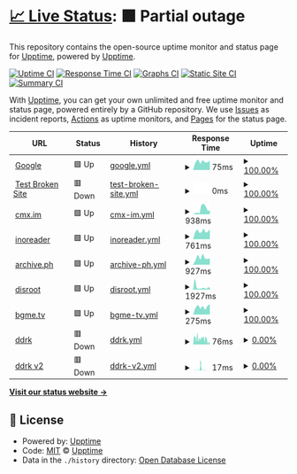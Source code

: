# [📈 Live Status](https://upptime.github.io/upptime): <!--live status--> **🟧 Partial outage**

This repository contains the open-source uptime monitor and status page for [Upptime](https://upptime.js.org), powered by [Upptime](https://github.com/upptime/upptime).

[![Uptime CI](https://github.com/nanbowaner/upptime/workflows/Uptime%20CI/badge.svg)](https://github.com/nanbowaner/upptime/actions?query=workflow%3A%22Uptime+CI%22)
[![Response Time CI](https://github.com/nanbowaner/upptime/workflows/Response%20Time%20CI/badge.svg)](https://github.com/nanbowaner/upptime/actions?query=workflow%3A%22Response+Time+CI%22)
[![Graphs CI](https://github.com/nanbowaner/upptime/workflows/Graphs%20CI/badge.svg)](https://github.com/nanbowaner/upptime/actions?query=workflow%3A%22Graphs+CI%22)
[![Static Site CI](https://github.com/nanbowaner/upptime/workflows/Static%20Site%20CI/badge.svg)](https://github.com/nanbowaner/upptime/actions?query=workflow%3A%22Static+Site+CI%22)
[![Summary CI](https://github.com/nanbowaner/upptime/workflows/Summary%20CI/badge.svg)](https://github.com/nanbowaner/upptime/actions?query=workflow%3A%22Summary+CI%22)

With [Upptime](https://upptime.js.org), you can get your own unlimited and free uptime monitor and status page, powered entirely by a GitHub repository. We use [Issues](https://github.com/upptime/upptime/issues) as incident reports, [Actions](https://github.com/nanbowaner/upptime/actions) as uptime monitors, and [Pages](https://upptime.github.io/upptime) for the status page.

<!--start: status pages-->
<!-- This summary is generated by Upptime (https://github.com/upptime/upptime) -->
<!-- Do not edit this manually, your changes will be overwritten -->
<!-- prettier-ignore -->
| URL | Status | History | Response Time | Uptime |
| --- | ------ | ------- | ------------- | ------ |
| <img alt="" src="https://favicons.githubusercontent.com/www.google.com" height="13"> [Google](https://www.google.com) | 🟩 Up | [google.yml](https://github.com/nanbowaner/upptime/commits/HEAD/history/google.yml) | <details><summary><img alt="Response time graph" src="./graphs/google/response-time-week.png" height="20"> 75ms</summary><br><a href="https://nanbowaner.github.io/upptime/history/google"><img alt="Response time 93" src="https://img.shields.io/endpoint?url=https%3A%2F%2Fraw.githubusercontent.com%2Fnanbowaner%2Fupptime%2FHEAD%2Fapi%2Fgoogle%2Fresponse-time.json"></a><br><a href="https://nanbowaner.github.io/upptime/history/google"><img alt="24-hour response time 73" src="https://img.shields.io/endpoint?url=https%3A%2F%2Fraw.githubusercontent.com%2Fnanbowaner%2Fupptime%2FHEAD%2Fapi%2Fgoogle%2Fresponse-time-day.json"></a><br><a href="https://nanbowaner.github.io/upptime/history/google"><img alt="7-day response time 75" src="https://img.shields.io/endpoint?url=https%3A%2F%2Fraw.githubusercontent.com%2Fnanbowaner%2Fupptime%2FHEAD%2Fapi%2Fgoogle%2Fresponse-time-week.json"></a><br><a href="https://nanbowaner.github.io/upptime/history/google"><img alt="30-day response time 93" src="https://img.shields.io/endpoint?url=https%3A%2F%2Fraw.githubusercontent.com%2Fnanbowaner%2Fupptime%2FHEAD%2Fapi%2Fgoogle%2Fresponse-time-month.json"></a><br><a href="https://nanbowaner.github.io/upptime/history/google"><img alt="1-year response time 93" src="https://img.shields.io/endpoint?url=https%3A%2F%2Fraw.githubusercontent.com%2Fnanbowaner%2Fupptime%2FHEAD%2Fapi%2Fgoogle%2Fresponse-time-year.json"></a></details> | <details><summary><a href="https://nanbowaner.github.io/upptime/history/google">100.00%</a></summary><a href="https://nanbowaner.github.io/upptime/history/google"><img alt="All-time uptime 100.00%" src="https://img.shields.io/endpoint?url=https%3A%2F%2Fraw.githubusercontent.com%2Fnanbowaner%2Fupptime%2FHEAD%2Fapi%2Fgoogle%2Fuptime.json"></a><br><a href="https://nanbowaner.github.io/upptime/history/google"><img alt="24-hour uptime 100.00%" src="https://img.shields.io/endpoint?url=https%3A%2F%2Fraw.githubusercontent.com%2Fnanbowaner%2Fupptime%2FHEAD%2Fapi%2Fgoogle%2Fuptime-day.json"></a><br><a href="https://nanbowaner.github.io/upptime/history/google"><img alt="7-day uptime 100.00%" src="https://img.shields.io/endpoint?url=https%3A%2F%2Fraw.githubusercontent.com%2Fnanbowaner%2Fupptime%2FHEAD%2Fapi%2Fgoogle%2Fuptime-week.json"></a><br><a href="https://nanbowaner.github.io/upptime/history/google"><img alt="30-day uptime 100.00%" src="https://img.shields.io/endpoint?url=https%3A%2F%2Fraw.githubusercontent.com%2Fnanbowaner%2Fupptime%2FHEAD%2Fapi%2Fgoogle%2Fuptime-month.json"></a><br><a href="https://nanbowaner.github.io/upptime/history/google"><img alt="1-year uptime 100.00%" src="https://img.shields.io/endpoint?url=https%3A%2F%2Fraw.githubusercontent.com%2Fnanbowaner%2Fupptime%2FHEAD%2Fapi%2Fgoogle%2Fuptime-year.json"></a></details>
| <img alt="" src="https://favicons.githubusercontent.com/thissitedoesnotexist.koj.co" height="13"> [Test Broken Site](https://thissitedoesnotexist.koj.co) | 🟥 Down | [test-broken-site.yml](https://github.com/nanbowaner/upptime/commits/HEAD/history/test-broken-site.yml) | <details><summary><img alt="Response time graph" src="./graphs/test-broken-site/response-time-week.png" height="20"> 0ms</summary><br><a href="https://nanbowaner.github.io/upptime/history/test-broken-site"><img alt="Response time 0" src="https://img.shields.io/endpoint?url=https%3A%2F%2Fraw.githubusercontent.com%2Fnanbowaner%2Fupptime%2FHEAD%2Fapi%2Ftest-broken-site%2Fresponse-time.json"></a><br><a href="https://nanbowaner.github.io/upptime/history/test-broken-site"><img alt="24-hour response time 0" src="https://img.shields.io/endpoint?url=https%3A%2F%2Fraw.githubusercontent.com%2Fnanbowaner%2Fupptime%2FHEAD%2Fapi%2Ftest-broken-site%2Fresponse-time-day.json"></a><br><a href="https://nanbowaner.github.io/upptime/history/test-broken-site"><img alt="7-day response time 0" src="https://img.shields.io/endpoint?url=https%3A%2F%2Fraw.githubusercontent.com%2Fnanbowaner%2Fupptime%2FHEAD%2Fapi%2Ftest-broken-site%2Fresponse-time-week.json"></a><br><a href="https://nanbowaner.github.io/upptime/history/test-broken-site"><img alt="30-day response time 0" src="https://img.shields.io/endpoint?url=https%3A%2F%2Fraw.githubusercontent.com%2Fnanbowaner%2Fupptime%2FHEAD%2Fapi%2Ftest-broken-site%2Fresponse-time-month.json"></a><br><a href="https://nanbowaner.github.io/upptime/history/test-broken-site"><img alt="1-year response time 0" src="https://img.shields.io/endpoint?url=https%3A%2F%2Fraw.githubusercontent.com%2Fnanbowaner%2Fupptime%2FHEAD%2Fapi%2Ftest-broken-site%2Fresponse-time-year.json"></a></details> | <details><summary><a href="https://nanbowaner.github.io/upptime/history/test-broken-site">100.00%</a></summary><a href="https://nanbowaner.github.io/upptime/history/test-broken-site"><img alt="All-time uptime 100.00%" src="https://img.shields.io/endpoint?url=https%3A%2F%2Fraw.githubusercontent.com%2Fnanbowaner%2Fupptime%2FHEAD%2Fapi%2Ftest-broken-site%2Fuptime.json"></a><br><a href="https://nanbowaner.github.io/upptime/history/test-broken-site"><img alt="24-hour uptime 100.00%" src="https://img.shields.io/endpoint?url=https%3A%2F%2Fraw.githubusercontent.com%2Fnanbowaner%2Fupptime%2FHEAD%2Fapi%2Ftest-broken-site%2Fuptime-day.json"></a><br><a href="https://nanbowaner.github.io/upptime/history/test-broken-site"><img alt="7-day uptime 100.00%" src="https://img.shields.io/endpoint?url=https%3A%2F%2Fraw.githubusercontent.com%2Fnanbowaner%2Fupptime%2FHEAD%2Fapi%2Ftest-broken-site%2Fuptime-week.json"></a><br><a href="https://nanbowaner.github.io/upptime/history/test-broken-site"><img alt="30-day uptime 100.00%" src="https://img.shields.io/endpoint?url=https%3A%2F%2Fraw.githubusercontent.com%2Fnanbowaner%2Fupptime%2FHEAD%2Fapi%2Ftest-broken-site%2Fuptime-month.json"></a><br><a href="https://nanbowaner.github.io/upptime/history/test-broken-site"><img alt="1-year uptime 100.00%" src="https://img.shields.io/endpoint?url=https%3A%2F%2Fraw.githubusercontent.com%2Fnanbowaner%2Fupptime%2FHEAD%2Fapi%2Ftest-broken-site%2Fuptime-year.json"></a></details>
| <img alt="" src="https://favicons.githubusercontent.com/m.cmx.im" height="13"> [cmx.im](https://m.cmx.im) | 🟩 Up | [cmx-im.yml](https://github.com/nanbowaner/upptime/commits/HEAD/history/cmx-im.yml) | <details><summary><img alt="Response time graph" src="./graphs/cmx-im/response-time-week.png" height="20"> 938ms</summary><br><a href="https://nanbowaner.github.io/upptime/history/cmx-im"><img alt="Response time 898" src="https://img.shields.io/endpoint?url=https%3A%2F%2Fraw.githubusercontent.com%2Fnanbowaner%2Fupptime%2FHEAD%2Fapi%2Fcmx-im%2Fresponse-time.json"></a><br><a href="https://nanbowaner.github.io/upptime/history/cmx-im"><img alt="24-hour response time 895" src="https://img.shields.io/endpoint?url=https%3A%2F%2Fraw.githubusercontent.com%2Fnanbowaner%2Fupptime%2FHEAD%2Fapi%2Fcmx-im%2Fresponse-time-day.json"></a><br><a href="https://nanbowaner.github.io/upptime/history/cmx-im"><img alt="7-day response time 938" src="https://img.shields.io/endpoint?url=https%3A%2F%2Fraw.githubusercontent.com%2Fnanbowaner%2Fupptime%2FHEAD%2Fapi%2Fcmx-im%2Fresponse-time-week.json"></a><br><a href="https://nanbowaner.github.io/upptime/history/cmx-im"><img alt="30-day response time 917" src="https://img.shields.io/endpoint?url=https%3A%2F%2Fraw.githubusercontent.com%2Fnanbowaner%2Fupptime%2FHEAD%2Fapi%2Fcmx-im%2Fresponse-time-month.json"></a><br><a href="https://nanbowaner.github.io/upptime/history/cmx-im"><img alt="1-year response time 898" src="https://img.shields.io/endpoint?url=https%3A%2F%2Fraw.githubusercontent.com%2Fnanbowaner%2Fupptime%2FHEAD%2Fapi%2Fcmx-im%2Fresponse-time-year.json"></a></details> | <details><summary><a href="https://nanbowaner.github.io/upptime/history/cmx-im">100.00%</a></summary><a href="https://nanbowaner.github.io/upptime/history/cmx-im"><img alt="All-time uptime 87.68%" src="https://img.shields.io/endpoint?url=https%3A%2F%2Fraw.githubusercontent.com%2Fnanbowaner%2Fupptime%2FHEAD%2Fapi%2Fcmx-im%2Fuptime.json"></a><br><a href="https://nanbowaner.github.io/upptime/history/cmx-im"><img alt="24-hour uptime 100.00%" src="https://img.shields.io/endpoint?url=https%3A%2F%2Fraw.githubusercontent.com%2Fnanbowaner%2Fupptime%2FHEAD%2Fapi%2Fcmx-im%2Fuptime-day.json"></a><br><a href="https://nanbowaner.github.io/upptime/history/cmx-im"><img alt="7-day uptime 100.00%" src="https://img.shields.io/endpoint?url=https%3A%2F%2Fraw.githubusercontent.com%2Fnanbowaner%2Fupptime%2FHEAD%2Fapi%2Fcmx-im%2Fuptime-week.json"></a><br><a href="https://nanbowaner.github.io/upptime/history/cmx-im"><img alt="30-day uptime 82.79%" src="https://img.shields.io/endpoint?url=https%3A%2F%2Fraw.githubusercontent.com%2Fnanbowaner%2Fupptime%2FHEAD%2Fapi%2Fcmx-im%2Fuptime-month.json"></a><br><a href="https://nanbowaner.github.io/upptime/history/cmx-im"><img alt="1-year uptime 87.68%" src="https://img.shields.io/endpoint?url=https%3A%2F%2Fraw.githubusercontent.com%2Fnanbowaner%2Fupptime%2FHEAD%2Fapi%2Fcmx-im%2Fuptime-year.json"></a></details>
| <img alt="" src="https://favicons.githubusercontent.com/www.inoreader.com" height="13"> [inoreader](https://www.inoreader.com) | 🟩 Up | [inoreader.yml](https://github.com/nanbowaner/upptime/commits/HEAD/history/inoreader.yml) | <details><summary><img alt="Response time graph" src="./graphs/inoreader/response-time-week.png" height="20"> 761ms</summary><br><a href="https://nanbowaner.github.io/upptime/history/inoreader"><img alt="Response time 779" src="https://img.shields.io/endpoint?url=https%3A%2F%2Fraw.githubusercontent.com%2Fnanbowaner%2Fupptime%2FHEAD%2Fapi%2Finoreader%2Fresponse-time.json"></a><br><a href="https://nanbowaner.github.io/upptime/history/inoreader"><img alt="24-hour response time 788" src="https://img.shields.io/endpoint?url=https%3A%2F%2Fraw.githubusercontent.com%2Fnanbowaner%2Fupptime%2FHEAD%2Fapi%2Finoreader%2Fresponse-time-day.json"></a><br><a href="https://nanbowaner.github.io/upptime/history/inoreader"><img alt="7-day response time 761" src="https://img.shields.io/endpoint?url=https%3A%2F%2Fraw.githubusercontent.com%2Fnanbowaner%2Fupptime%2FHEAD%2Fapi%2Finoreader%2Fresponse-time-week.json"></a><br><a href="https://nanbowaner.github.io/upptime/history/inoreader"><img alt="30-day response time 788" src="https://img.shields.io/endpoint?url=https%3A%2F%2Fraw.githubusercontent.com%2Fnanbowaner%2Fupptime%2FHEAD%2Fapi%2Finoreader%2Fresponse-time-month.json"></a><br><a href="https://nanbowaner.github.io/upptime/history/inoreader"><img alt="1-year response time 779" src="https://img.shields.io/endpoint?url=https%3A%2F%2Fraw.githubusercontent.com%2Fnanbowaner%2Fupptime%2FHEAD%2Fapi%2Finoreader%2Fresponse-time-year.json"></a></details> | <details><summary><a href="https://nanbowaner.github.io/upptime/history/inoreader">100.00%</a></summary><a href="https://nanbowaner.github.io/upptime/history/inoreader"><img alt="All-time uptime 100.00%" src="https://img.shields.io/endpoint?url=https%3A%2F%2Fraw.githubusercontent.com%2Fnanbowaner%2Fupptime%2FHEAD%2Fapi%2Finoreader%2Fuptime.json"></a><br><a href="https://nanbowaner.github.io/upptime/history/inoreader"><img alt="24-hour uptime 100.00%" src="https://img.shields.io/endpoint?url=https%3A%2F%2Fraw.githubusercontent.com%2Fnanbowaner%2Fupptime%2FHEAD%2Fapi%2Finoreader%2Fuptime-day.json"></a><br><a href="https://nanbowaner.github.io/upptime/history/inoreader"><img alt="7-day uptime 100.00%" src="https://img.shields.io/endpoint?url=https%3A%2F%2Fraw.githubusercontent.com%2Fnanbowaner%2Fupptime%2FHEAD%2Fapi%2Finoreader%2Fuptime-week.json"></a><br><a href="https://nanbowaner.github.io/upptime/history/inoreader"><img alt="30-day uptime 100.00%" src="https://img.shields.io/endpoint?url=https%3A%2F%2Fraw.githubusercontent.com%2Fnanbowaner%2Fupptime%2FHEAD%2Fapi%2Finoreader%2Fuptime-month.json"></a><br><a href="https://nanbowaner.github.io/upptime/history/inoreader"><img alt="1-year uptime 100.00%" src="https://img.shields.io/endpoint?url=https%3A%2F%2Fraw.githubusercontent.com%2Fnanbowaner%2Fupptime%2FHEAD%2Fapi%2Finoreader%2Fuptime-year.json"></a></details>
| <img alt="" src="https://favicons.githubusercontent.com/archive.ph" height="13"> [archive.ph](https://archive.ph) | 🟩 Up | [archive-ph.yml](https://github.com/nanbowaner/upptime/commits/HEAD/history/archive-ph.yml) | <details><summary><img alt="Response time graph" src="./graphs/archive-ph/response-time-week.png" height="20"> 927ms</summary><br><a href="https://nanbowaner.github.io/upptime/history/archive-ph"><img alt="Response time 1049" src="https://img.shields.io/endpoint?url=https%3A%2F%2Fraw.githubusercontent.com%2Fnanbowaner%2Fupptime%2FHEAD%2Fapi%2Farchive-ph%2Fresponse-time.json"></a><br><a href="https://nanbowaner.github.io/upptime/history/archive-ph"><img alt="24-hour response time 804" src="https://img.shields.io/endpoint?url=https%3A%2F%2Fraw.githubusercontent.com%2Fnanbowaner%2Fupptime%2FHEAD%2Fapi%2Farchive-ph%2Fresponse-time-day.json"></a><br><a href="https://nanbowaner.github.io/upptime/history/archive-ph"><img alt="7-day response time 927" src="https://img.shields.io/endpoint?url=https%3A%2F%2Fraw.githubusercontent.com%2Fnanbowaner%2Fupptime%2FHEAD%2Fapi%2Farchive-ph%2Fresponse-time-week.json"></a><br><a href="https://nanbowaner.github.io/upptime/history/archive-ph"><img alt="30-day response time 1037" src="https://img.shields.io/endpoint?url=https%3A%2F%2Fraw.githubusercontent.com%2Fnanbowaner%2Fupptime%2FHEAD%2Fapi%2Farchive-ph%2Fresponse-time-month.json"></a><br><a href="https://nanbowaner.github.io/upptime/history/archive-ph"><img alt="1-year response time 1049" src="https://img.shields.io/endpoint?url=https%3A%2F%2Fraw.githubusercontent.com%2Fnanbowaner%2Fupptime%2FHEAD%2Fapi%2Farchive-ph%2Fresponse-time-year.json"></a></details> | <details><summary><a href="https://nanbowaner.github.io/upptime/history/archive-ph">100.00%</a></summary><a href="https://nanbowaner.github.io/upptime/history/archive-ph"><img alt="All-time uptime 99.93%" src="https://img.shields.io/endpoint?url=https%3A%2F%2Fraw.githubusercontent.com%2Fnanbowaner%2Fupptime%2FHEAD%2Fapi%2Farchive-ph%2Fuptime.json"></a><br><a href="https://nanbowaner.github.io/upptime/history/archive-ph"><img alt="24-hour uptime 100.00%" src="https://img.shields.io/endpoint?url=https%3A%2F%2Fraw.githubusercontent.com%2Fnanbowaner%2Fupptime%2FHEAD%2Fapi%2Farchive-ph%2Fuptime-day.json"></a><br><a href="https://nanbowaner.github.io/upptime/history/archive-ph"><img alt="7-day uptime 100.00%" src="https://img.shields.io/endpoint?url=https%3A%2F%2Fraw.githubusercontent.com%2Fnanbowaner%2Fupptime%2FHEAD%2Fapi%2Farchive-ph%2Fuptime-week.json"></a><br><a href="https://nanbowaner.github.io/upptime/history/archive-ph"><img alt="30-day uptime 99.96%" src="https://img.shields.io/endpoint?url=https%3A%2F%2Fraw.githubusercontent.com%2Fnanbowaner%2Fupptime%2FHEAD%2Fapi%2Farchive-ph%2Fuptime-month.json"></a><br><a href="https://nanbowaner.github.io/upptime/history/archive-ph"><img alt="1-year uptime 99.93%" src="https://img.shields.io/endpoint?url=https%3A%2F%2Fraw.githubusercontent.com%2Fnanbowaner%2Fupptime%2FHEAD%2Fapi%2Farchive-ph%2Fuptime-year.json"></a></details>
| <img alt="" src="https://favicons.githubusercontent.com/cloud.disroot.org" height="13"> [disroot](https://cloud.disroot.org) | 🟩 Up | [disroot.yml](https://github.com/nanbowaner/upptime/commits/HEAD/history/disroot.yml) | <details><summary><img alt="Response time graph" src="./graphs/disroot/response-time-week.png" height="20"> 1927ms</summary><br><a href="https://nanbowaner.github.io/upptime/history/disroot"><img alt="Response time 2666" src="https://img.shields.io/endpoint?url=https%3A%2F%2Fraw.githubusercontent.com%2Fnanbowaner%2Fupptime%2FHEAD%2Fapi%2Fdisroot%2Fresponse-time.json"></a><br><a href="https://nanbowaner.github.io/upptime/history/disroot"><img alt="24-hour response time 1519" src="https://img.shields.io/endpoint?url=https%3A%2F%2Fraw.githubusercontent.com%2Fnanbowaner%2Fupptime%2FHEAD%2Fapi%2Fdisroot%2Fresponse-time-day.json"></a><br><a href="https://nanbowaner.github.io/upptime/history/disroot"><img alt="7-day response time 1927" src="https://img.shields.io/endpoint?url=https%3A%2F%2Fraw.githubusercontent.com%2Fnanbowaner%2Fupptime%2FHEAD%2Fapi%2Fdisroot%2Fresponse-time-week.json"></a><br><a href="https://nanbowaner.github.io/upptime/history/disroot"><img alt="30-day response time 2826" src="https://img.shields.io/endpoint?url=https%3A%2F%2Fraw.githubusercontent.com%2Fnanbowaner%2Fupptime%2FHEAD%2Fapi%2Fdisroot%2Fresponse-time-month.json"></a><br><a href="https://nanbowaner.github.io/upptime/history/disroot"><img alt="1-year response time 2666" src="https://img.shields.io/endpoint?url=https%3A%2F%2Fraw.githubusercontent.com%2Fnanbowaner%2Fupptime%2FHEAD%2Fapi%2Fdisroot%2Fresponse-time-year.json"></a></details> | <details><summary><a href="https://nanbowaner.github.io/upptime/history/disroot">100.00%</a></summary><a href="https://nanbowaner.github.io/upptime/history/disroot"><img alt="All-time uptime 99.84%" src="https://img.shields.io/endpoint?url=https%3A%2F%2Fraw.githubusercontent.com%2Fnanbowaner%2Fupptime%2FHEAD%2Fapi%2Fdisroot%2Fuptime.json"></a><br><a href="https://nanbowaner.github.io/upptime/history/disroot"><img alt="24-hour uptime 100.00%" src="https://img.shields.io/endpoint?url=https%3A%2F%2Fraw.githubusercontent.com%2Fnanbowaner%2Fupptime%2FHEAD%2Fapi%2Fdisroot%2Fuptime-day.json"></a><br><a href="https://nanbowaner.github.io/upptime/history/disroot"><img alt="7-day uptime 100.00%" src="https://img.shields.io/endpoint?url=https%3A%2F%2Fraw.githubusercontent.com%2Fnanbowaner%2Fupptime%2FHEAD%2Fapi%2Fdisroot%2Fuptime-week.json"></a><br><a href="https://nanbowaner.github.io/upptime/history/disroot"><img alt="30-day uptime 99.78%" src="https://img.shields.io/endpoint?url=https%3A%2F%2Fraw.githubusercontent.com%2Fnanbowaner%2Fupptime%2FHEAD%2Fapi%2Fdisroot%2Fuptime-month.json"></a><br><a href="https://nanbowaner.github.io/upptime/history/disroot"><img alt="1-year uptime 99.84%" src="https://img.shields.io/endpoint?url=https%3A%2F%2Fraw.githubusercontent.com%2Fnanbowaner%2Fupptime%2FHEAD%2Fapi%2Fdisroot%2Fuptime-year.json"></a></details>
| <img alt="" src="https://favicons.githubusercontent.com/bgm.tv" height="13"> [bgme.tv](https://bgm.tv) | 🟩 Up | [bgme-tv.yml](https://github.com/nanbowaner/upptime/commits/HEAD/history/bgme-tv.yml) | <details><summary><img alt="Response time graph" src="./graphs/bgme-tv/response-time-week.png" height="20"> 275ms</summary><br><a href="https://nanbowaner.github.io/upptime/history/bgme-tv"><img alt="Response time 266" src="https://img.shields.io/endpoint?url=https%3A%2F%2Fraw.githubusercontent.com%2Fnanbowaner%2Fupptime%2FHEAD%2Fapi%2Fbgme-tv%2Fresponse-time.json"></a><br><a href="https://nanbowaner.github.io/upptime/history/bgme-tv"><img alt="24-hour response time 317" src="https://img.shields.io/endpoint?url=https%3A%2F%2Fraw.githubusercontent.com%2Fnanbowaner%2Fupptime%2FHEAD%2Fapi%2Fbgme-tv%2Fresponse-time-day.json"></a><br><a href="https://nanbowaner.github.io/upptime/history/bgme-tv"><img alt="7-day response time 275" src="https://img.shields.io/endpoint?url=https%3A%2F%2Fraw.githubusercontent.com%2Fnanbowaner%2Fupptime%2FHEAD%2Fapi%2Fbgme-tv%2Fresponse-time-week.json"></a><br><a href="https://nanbowaner.github.io/upptime/history/bgme-tv"><img alt="30-day response time 269" src="https://img.shields.io/endpoint?url=https%3A%2F%2Fraw.githubusercontent.com%2Fnanbowaner%2Fupptime%2FHEAD%2Fapi%2Fbgme-tv%2Fresponse-time-month.json"></a><br><a href="https://nanbowaner.github.io/upptime/history/bgme-tv"><img alt="1-year response time 266" src="https://img.shields.io/endpoint?url=https%3A%2F%2Fraw.githubusercontent.com%2Fnanbowaner%2Fupptime%2FHEAD%2Fapi%2Fbgme-tv%2Fresponse-time-year.json"></a></details> | <details><summary><a href="https://nanbowaner.github.io/upptime/history/bgme-tv">100.00%</a></summary><a href="https://nanbowaner.github.io/upptime/history/bgme-tv"><img alt="All-time uptime 99.74%" src="https://img.shields.io/endpoint?url=https%3A%2F%2Fraw.githubusercontent.com%2Fnanbowaner%2Fupptime%2FHEAD%2Fapi%2Fbgme-tv%2Fuptime.json"></a><br><a href="https://nanbowaner.github.io/upptime/history/bgme-tv"><img alt="24-hour uptime 100.00%" src="https://img.shields.io/endpoint?url=https%3A%2F%2Fraw.githubusercontent.com%2Fnanbowaner%2Fupptime%2FHEAD%2Fapi%2Fbgme-tv%2Fuptime-day.json"></a><br><a href="https://nanbowaner.github.io/upptime/history/bgme-tv"><img alt="7-day uptime 100.00%" src="https://img.shields.io/endpoint?url=https%3A%2F%2Fraw.githubusercontent.com%2Fnanbowaner%2Fupptime%2FHEAD%2Fapi%2Fbgme-tv%2Fuptime-week.json"></a><br><a href="https://nanbowaner.github.io/upptime/history/bgme-tv"><img alt="30-day uptime 99.64%" src="https://img.shields.io/endpoint?url=https%3A%2F%2Fraw.githubusercontent.com%2Fnanbowaner%2Fupptime%2FHEAD%2Fapi%2Fbgme-tv%2Fuptime-month.json"></a><br><a href="https://nanbowaner.github.io/upptime/history/bgme-tv"><img alt="1-year uptime 99.74%" src="https://img.shields.io/endpoint?url=https%3A%2F%2Fraw.githubusercontent.com%2Fnanbowaner%2Fupptime%2FHEAD%2Fapi%2Fbgme-tv%2Fuptime-year.json"></a></details>
| <img alt="" src="https://favicons.githubusercontent.com/ddrk.me" height="13"> [ddrk](https://ddrk.me) | 🟥 Down | [ddrk.yml](https://github.com/nanbowaner/upptime/commits/HEAD/history/ddrk.yml) | <details><summary><img alt="Response time graph" src="./graphs/ddrk/response-time-week.png" height="20"> 76ms</summary><br><a href="https://nanbowaner.github.io/upptime/history/ddrk"><img alt="Response time 162" src="https://img.shields.io/endpoint?url=https%3A%2F%2Fraw.githubusercontent.com%2Fnanbowaner%2Fupptime%2FHEAD%2Fapi%2Fddrk%2Fresponse-time.json"></a><br><a href="https://nanbowaner.github.io/upptime/history/ddrk"><img alt="24-hour response time 98" src="https://img.shields.io/endpoint?url=https%3A%2F%2Fraw.githubusercontent.com%2Fnanbowaner%2Fupptime%2FHEAD%2Fapi%2Fddrk%2Fresponse-time-day.json"></a><br><a href="https://nanbowaner.github.io/upptime/history/ddrk"><img alt="7-day response time 76" src="https://img.shields.io/endpoint?url=https%3A%2F%2Fraw.githubusercontent.com%2Fnanbowaner%2Fupptime%2FHEAD%2Fapi%2Fddrk%2Fresponse-time-week.json"></a><br><a href="https://nanbowaner.github.io/upptime/history/ddrk"><img alt="30-day response time 176" src="https://img.shields.io/endpoint?url=https%3A%2F%2Fraw.githubusercontent.com%2Fnanbowaner%2Fupptime%2FHEAD%2Fapi%2Fddrk%2Fresponse-time-month.json"></a><br><a href="https://nanbowaner.github.io/upptime/history/ddrk"><img alt="1-year response time 162" src="https://img.shields.io/endpoint?url=https%3A%2F%2Fraw.githubusercontent.com%2Fnanbowaner%2Fupptime%2FHEAD%2Fapi%2Fddrk%2Fresponse-time-year.json"></a></details> | <details><summary><a href="https://nanbowaner.github.io/upptime/history/ddrk">0.00%</a></summary><a href="https://nanbowaner.github.io/upptime/history/ddrk"><img alt="All-time uptime 27.15%" src="https://img.shields.io/endpoint?url=https%3A%2F%2Fraw.githubusercontent.com%2Fnanbowaner%2Fupptime%2FHEAD%2Fapi%2Fddrk%2Fuptime.json"></a><br><a href="https://nanbowaner.github.io/upptime/history/ddrk"><img alt="24-hour uptime 0.00%" src="https://img.shields.io/endpoint?url=https%3A%2F%2Fraw.githubusercontent.com%2Fnanbowaner%2Fupptime%2FHEAD%2Fapi%2Fddrk%2Fuptime-day.json"></a><br><a href="https://nanbowaner.github.io/upptime/history/ddrk"><img alt="7-day uptime 0.00%" src="https://img.shields.io/endpoint?url=https%3A%2F%2Fraw.githubusercontent.com%2Fnanbowaner%2Fupptime%2FHEAD%2Fapi%2Fddrk%2Fuptime-week.json"></a><br><a href="https://nanbowaner.github.io/upptime/history/ddrk"><img alt="30-day uptime 36.01%" src="https://img.shields.io/endpoint?url=https%3A%2F%2Fraw.githubusercontent.com%2Fnanbowaner%2Fupptime%2FHEAD%2Fapi%2Fddrk%2Fuptime-month.json"></a><br><a href="https://nanbowaner.github.io/upptime/history/ddrk"><img alt="1-year uptime 27.15%" src="https://img.shields.io/endpoint?url=https%3A%2F%2Fraw.githubusercontent.com%2Fnanbowaner%2Fupptime%2FHEAD%2Fapi%2Fddrk%2Fuptime-year.json"></a></details>
| <img alt="" src="https://favicons.githubusercontent.com/ddrk.me" height="13"> [ddrk v2](https://ddrk.me) | 🟥 Down | [ddrk-v2.yml](https://github.com/nanbowaner/upptime/commits/HEAD/history/ddrk-v2.yml) | <details><summary><img alt="Response time graph" src="./graphs/ddrk-v2/response-time-week.png" height="20"> 17ms</summary><br><a href="https://nanbowaner.github.io/upptime/history/ddrk-v2"><img alt="Response time 559" src="https://img.shields.io/endpoint?url=https%3A%2F%2Fraw.githubusercontent.com%2Fnanbowaner%2Fupptime%2FHEAD%2Fapi%2Fddrk-v2%2Fresponse-time.json"></a><br><a href="https://nanbowaner.github.io/upptime/history/ddrk-v2"><img alt="24-hour response time 18" src="https://img.shields.io/endpoint?url=https%3A%2F%2Fraw.githubusercontent.com%2Fnanbowaner%2Fupptime%2FHEAD%2Fapi%2Fddrk-v2%2Fresponse-time-day.json"></a><br><a href="https://nanbowaner.github.io/upptime/history/ddrk-v2"><img alt="7-day response time 17" src="https://img.shields.io/endpoint?url=https%3A%2F%2Fraw.githubusercontent.com%2Fnanbowaner%2Fupptime%2FHEAD%2Fapi%2Fddrk-v2%2Fresponse-time-week.json"></a><br><a href="https://nanbowaner.github.io/upptime/history/ddrk-v2"><img alt="30-day response time 653" src="https://img.shields.io/endpoint?url=https%3A%2F%2Fraw.githubusercontent.com%2Fnanbowaner%2Fupptime%2FHEAD%2Fapi%2Fddrk-v2%2Fresponse-time-month.json"></a><br><a href="https://nanbowaner.github.io/upptime/history/ddrk-v2"><img alt="1-year response time 559" src="https://img.shields.io/endpoint?url=https%3A%2F%2Fraw.githubusercontent.com%2Fnanbowaner%2Fupptime%2FHEAD%2Fapi%2Fddrk-v2%2Fresponse-time-year.json"></a></details> | <details><summary><a href="https://nanbowaner.github.io/upptime/history/ddrk-v2">0.00%</a></summary><a href="https://nanbowaner.github.io/upptime/history/ddrk-v2"><img alt="All-time uptime 26.75%" src="https://img.shields.io/endpoint?url=https%3A%2F%2Fraw.githubusercontent.com%2Fnanbowaner%2Fupptime%2FHEAD%2Fapi%2Fddrk-v2%2Fuptime.json"></a><br><a href="https://nanbowaner.github.io/upptime/history/ddrk-v2"><img alt="24-hour uptime 0.00%" src="https://img.shields.io/endpoint?url=https%3A%2F%2Fraw.githubusercontent.com%2Fnanbowaner%2Fupptime%2FHEAD%2Fapi%2Fddrk-v2%2Fuptime-day.json"></a><br><a href="https://nanbowaner.github.io/upptime/history/ddrk-v2"><img alt="7-day uptime 0.00%" src="https://img.shields.io/endpoint?url=https%3A%2F%2Fraw.githubusercontent.com%2Fnanbowaner%2Fupptime%2FHEAD%2Fapi%2Fddrk-v2%2Fuptime-week.json"></a><br><a href="https://nanbowaner.github.io/upptime/history/ddrk-v2"><img alt="30-day uptime 34.14%" src="https://img.shields.io/endpoint?url=https%3A%2F%2Fraw.githubusercontent.com%2Fnanbowaner%2Fupptime%2FHEAD%2Fapi%2Fddrk-v2%2Fuptime-month.json"></a><br><a href="https://nanbowaner.github.io/upptime/history/ddrk-v2"><img alt="1-year uptime 26.75%" src="https://img.shields.io/endpoint?url=https%3A%2F%2Fraw.githubusercontent.com%2Fnanbowaner%2Fupptime%2FHEAD%2Fapi%2Fddrk-v2%2Fuptime-year.json"></a></details>

<!--end: status pages-->

[**Visit our status website →**](https://upptime.github.io/upptime)

## 📄 License

- Powered by: [Upptime](https://github.com/upptime/upptime)
- Code: [MIT](./LICENSE) © [Upptime](https://upptime.js.org)
- Data in the `./history` directory: [Open Database License](https://opendatacommons.org/licenses/odbl/1-0/)
